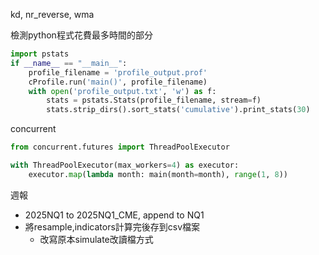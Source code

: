 
kd, nr_reverse, wma

檢測python程式花費最多時間的部分
```python
import pstats
if __name__ == "__main__":
    profile_filename = 'profile_output.prof'
    cProfile.run('main()', profile_filename)
    with open('profile_output.txt', 'w') as f:
        stats = pstats.Stats(profile_filename, stream=f)
        stats.strip_dirs().sort_stats('cumulative').print_stats(30)
```

concurrent
```python
from concurrent.futures import ThreadPoolExecutor

with ThreadPoolExecutor(max_workers=4) as executor:
    executor.map(lambda month: main(month=month), range(1, 8))
```



週報
- 2025NQ1 to 2025NQ1_CME, append to NQ1
- 將resample,indicators計算完後存到csv檔案
	- 改寫原本simulate改讀檔方式